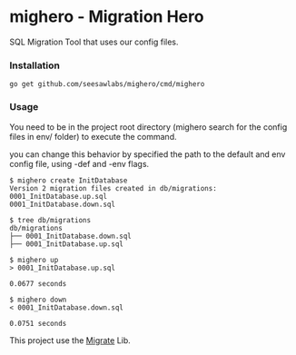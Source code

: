 # mighero - Migration Hero
SQL Migration Tool that uses our config files.

### Installation

``` go get github.com/seesawlabs/mighero/cmd/mighero ```

### Usage

You need to be in the project root directory (mighero search for the config files in env/ folder) to execute the command.

you can change this behavior by specified the path to the default and env config file, using -def and -env flags.


```shell
$ mighero create InitDatabase
Version 2 migration files created in db/migrations:
0001_InitDatabase.up.sql
0001_InitDatabase.down.sql

$ tree db/migrations
db/migrations
├── 0001_InitDatabase.down.sql
├── 0001_InitDatabase.up.sql

$ mighero up                
> 0001_InitDatabase.up.sql

0.0677 seconds

$ mighero down
< 0001_InitDatabase.down.sql

0.0751 seconds

```


This project use the [Migrate](github.com/mattes/migrate) Lib.
